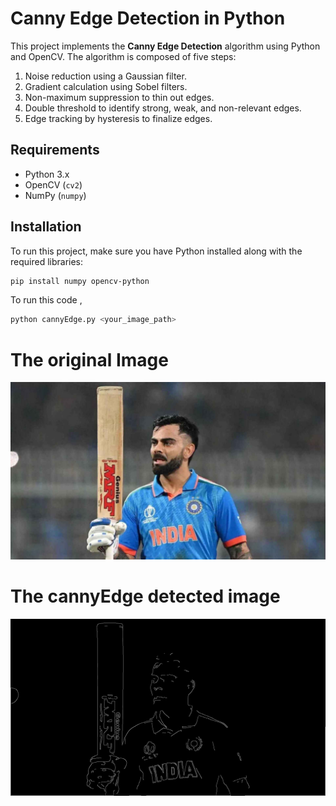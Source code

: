 # Canny Edge Detection in Python

This project implements the **Canny Edge Detection** algorithm using Python and OpenCV. The algorithm is composed of five steps:

1. Noise reduction using a Gaussian filter.
2. Gradient calculation using Sobel filters.
3. Non-maximum suppression to thin out edges.
4. Double threshold to identify strong, weak, and non-relevant edges.
5. Edge tracking by hysteresis to finalize edges.

## Requirements

- Python 3.x
- OpenCV (`cv2`)
- NumPy (`numpy`)

## Installation

To run this project, make sure you have Python installed along with the required libraries:

```bash
pip install numpy opencv-python

```

To run this code ,
```bash
python cannyEdge.py <your_image_path>
```
# The original Image
![alt text](https://github.com/MadhawaAponso/CannyEdgeDetection/blob/main/vk.jpg?raw=true)

# The cannyEdge detected image
![alt text](https://github.com/MadhawaAponso/CannyEdgeDetection/blob/main/vk_edge.png?raw=true)

